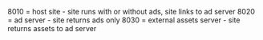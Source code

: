 8010 = host site - site runs with or without ads, site links to ad server
8020 = ad server - site returns ads only
8030 = external assets server - site returns assets to ad server